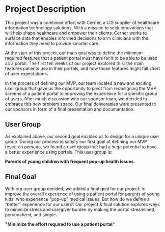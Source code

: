 # Project Description

This project was a combined effort with Cerner, a U.S supplier of healthcare information technology solutions. With a mission to seek innovations that will help shape healthcare and empower their clients, Cerner works to surface data that enables informed decisions to arm clinicians with the information they need to provide smarter care. 

At the start of this project, our main goal was to define the minimum required features that a patient portal must have for it to be able to be used as a portal. The first ten weeks of our project explored this: the main features patients use in their portals, and how those features might fall short of user expectations. 

In the process of defining our MVP, our team located a new and exciting user group that gave us the opportunity to pivot from redesigning the MVP screens of a patient portal to improving the experience for a specific group of users. After much discussion with our sponsor team, we decided to embrace this new problem space. Our final deliverables were presented to our sponsors in form of a final presentation and documentation.

## User Group

As explained above, our second goal enabled us to design for a unique user group. During our process to satisfy our first goal of defining our MVP research persona, we found a user group that had a huge potential to have a better experience using portals. This user group is:

**Parents of young children with frequent pop-up health issues.**

## Final Goal

With our user group decided, we added a final goal for our project: to improve the overall experience of using a patient portal for parents of young kids, who experience “pop-up” medical issues. But how do we define a “better” experience for our users? Our project & final solution explores ways to minimize stress and caregiver burden by making the portal streamlined, personalized, and simple.

**"Minimize the effort required to use a patient portal"**

